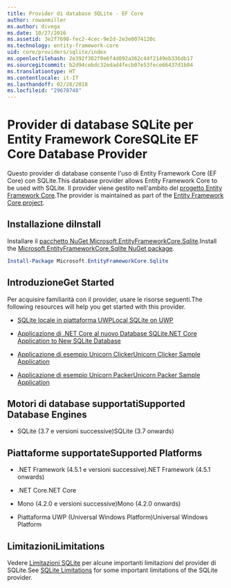 ```yaml
---
title: Provider di database SQLite - EF Core
author: rowanmiller
ms.author: divega
ms.date: 10/27/2016
ms.assetid: 3e2f7698-fec2-4cec-9e2d-2e3e0074120c
ms.technology: entity-framework-core
uid: core/providers/sqlite/index
ms.openlocfilehash: 2e392f382f0e6f4d092a362c44f2149eb336db17
ms.sourcegitcommit: b2d94cebdc32edad4fecb07e53fece66437d1b04
ms.translationtype: HT
ms.contentlocale: it-IT
ms.lasthandoff: 02/28/2018
ms.locfileid: "29678748"
---
```

# <a name="sqlite-ef-core-database-provider"></a><span data-ttu-id="0d0fe-102">Provider di database SQLite per Entity Framework Core</span><span class="sxs-lookup"><span data-stu-id="0d0fe-102">SQLite EF Core Database Provider</span></span>

<span data-ttu-id="0d0fe-103">Questo provider di database consente l'uso di Entity Framework Core (EF Core) con SQLite.</span><span class="sxs-lookup"><span data-stu-id="0d0fe-103">This database provider allows Entity Framework Core to be used with SQLite.</span></span> <span data-ttu-id="0d0fe-104">Il provider viene gestito nell'ambito del [progetto Entity Framework Core](https://github.com/aspnet/EntityFrameworkCore).</span><span class="sxs-lookup"><span data-stu-id="0d0fe-104">The provider is maintained as part of the [Entity Framework Core project](https://github.com/aspnet/EntityFrameworkCore).</span></span>

## <a name="install"></a><span data-ttu-id="0d0fe-105">Installazione di</span><span class="sxs-lookup"><span data-stu-id="0d0fe-105">Install</span></span>

<span data-ttu-id="0d0fe-106">Installare il [pacchetto NuGet Microsoft.EntityFrameworkCore.Sqlite](https://www.nuget.org/packages/Microsoft.EntityFrameworkCore.Sqlite/).</span><span class="sxs-lookup"><span data-stu-id="0d0fe-106">Install the [Microsoft.EntityFrameworkCore.Sqlite NuGet package](https://www.nuget.org/packages/Microsoft.EntityFrameworkCore.Sqlite/).</span></span>

``` powershell
Install-Package Microsoft.EntityFrameworkCore.Sqlite
```

## <a name="get-started"></a><span data-ttu-id="0d0fe-107">Introduzione</span><span class="sxs-lookup"><span data-stu-id="0d0fe-107">Get Started</span></span>

<span data-ttu-id="0d0fe-108">Per acquisire familiarità con il provider, usare le risorse seguenti.</span><span class="sxs-lookup"><span data-stu-id="0d0fe-108">The following resources will help you get started with this provider.</span></span>
* [<span data-ttu-id="0d0fe-109">SQLite locale in piattaforma UWP</span><span class="sxs-lookup"><span data-stu-id="0d0fe-109">Local SQLite on UWP</span></span>](../../get-started/uwp/getting-started.md)

* [<span data-ttu-id="0d0fe-110">Applicazione di .NET Core al nuovo Database SQLite</span><span class="sxs-lookup"><span data-stu-id="0d0fe-110">.NET Core Application to New SQLite Database</span></span>](../../get-started/netcore/new-db-sqlite.md)

* [<span data-ttu-id="0d0fe-111">Applicazione di esempio Unicorn Clicker</span><span class="sxs-lookup"><span data-stu-id="0d0fe-111">Unicorn Clicker Sample Application</span></span>](https://github.com/rowanmiller/UnicornStore/tree/master/UnicornClicker/UWP)

* [<span data-ttu-id="0d0fe-112">Applicazione di esempio Unicorn Packer</span><span class="sxs-lookup"><span data-stu-id="0d0fe-112">Unicorn Packer Sample Application</span></span>](https://github.com/rowanmiller/UnicornStore/tree/master/UnicornPacker)

## <a name="supported-database-engines"></a><span data-ttu-id="0d0fe-113">Motori di database supportati</span><span class="sxs-lookup"><span data-stu-id="0d0fe-113">Supported Database Engines</span></span>

* <span data-ttu-id="0d0fe-114">SQLite (3.7 e versioni successive)</span><span class="sxs-lookup"><span data-stu-id="0d0fe-114">SQLite (3.7 onwards)</span></span>

## <a name="supported-platforms"></a><span data-ttu-id="0d0fe-115">Piattaforme supportate</span><span class="sxs-lookup"><span data-stu-id="0d0fe-115">Supported Platforms</span></span>

* <span data-ttu-id="0d0fe-116">.NET Framework (4.5.1 e versioni successive)</span><span class="sxs-lookup"><span data-stu-id="0d0fe-116">.NET Framework (4.5.1 onwards)</span></span>

* <span data-ttu-id="0d0fe-117">.NET Core</span><span class="sxs-lookup"><span data-stu-id="0d0fe-117">.NET Core</span></span>

* <span data-ttu-id="0d0fe-118">Mono (4.2.0 e versioni successive)</span><span class="sxs-lookup"><span data-stu-id="0d0fe-118">Mono (4.2.0 onwards)</span></span>

* <span data-ttu-id="0d0fe-119">Piattaforma UWP (Universal Windows Platform)</span><span class="sxs-lookup"><span data-stu-id="0d0fe-119">Universal Windows Platform</span></span>

## <a name="limitations"></a><span data-ttu-id="0d0fe-120">Limitazioni</span><span class="sxs-lookup"><span data-stu-id="0d0fe-120">Limitations</span></span>

<span data-ttu-id="0d0fe-121">Vedere [Limitazioni SQLite](limitations.md) per alcune importanti limitazioni del provider di SQLite.</span><span class="sxs-lookup"><span data-stu-id="0d0fe-121">See [SQLite Limitations](limitations.md) for some important limitations of the SQLite provider.</span></span>
